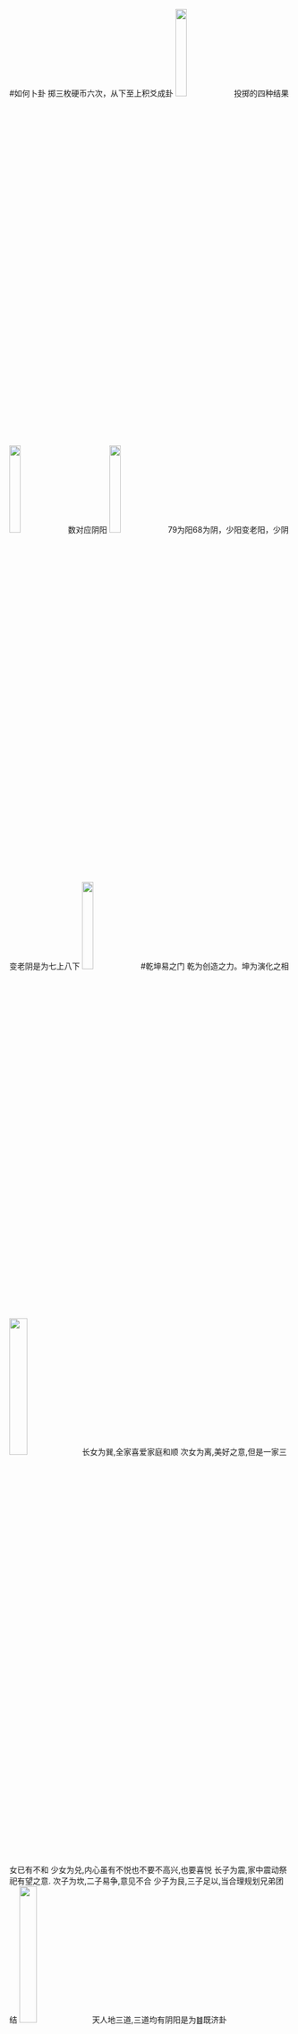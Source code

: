 #如何卜卦
掷三枚硬币六次，从下至上积爻成卦
<img src="https://pic.collins.eu.org/曾仕强易经/曾仕强占卜1.png" width="20%">
投掷的四种结果
<img src="https://pic.collins.eu.org/曾仕强易经/曾仕强占卜2.png" width="20%">
数对应阴阳
<img src="https://pic.collins.eu.org/曾仕强易经/曾仕强占卜3.png" width="20%">
79为阳68为阴，少阳变老阳，少阴变老阴是为七上八下
<img src="https://pic.collins.eu.org/曾仕强易经/曾仕强占卜4.png" width="20%">
#乾坤易之门
乾为创造之力。坤为演化之相
<img src="https://pic.collins.eu.org/曾仕强易经/乾坤易之门-家庭卦.jpeg" width="25%">
长女为巽,全家喜爱家庭和顺
次女为离,美好之意,但是一家三女已有不和
少女为兑,内心虽有不悦也不要不高兴,也要喜悦
长子为震,家中震动祭祀有望之意.
次子为坎,二子易争,意见不合
少子为艮,三子足以,当合理规划兄弟团结
<img src="https://pic.collins.eu.org/曾仕强易经/乾坤易之门-三道阴阳.jpeg" width="25%">
天人地三道,三道均有阴阳是为䷾既济卦
<img src="https://pic.collins.eu.org/曾仕强易经/乾坤易之门-六爻分二重.jpeg" width="25%">
<img src="https://pic.collins.eu.org/曾仕强易经/乾坤易之门-阴阳当位.jpeg" width="25%">
单数为阳双数为阴
<img src="https://pic.collins.eu.org/曾仕强易经/乾坤易之门-六爻阶段位置.jpeg" width="25%">
六爻中,初难知上易知,二多誉五多功,三多凶四多惧:
#乾卦六龙
宇宙之广阔层出不穷
龙:变化多端,难缠,神通广大.天地水中均可生存.
<img src="https://pic.collins.eu.org/曾仕强易经/乾卦六龙.jpeg" width="25%">